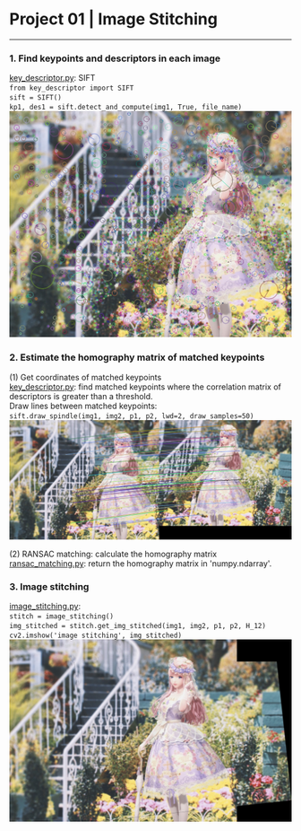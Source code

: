 # Project 01 | Image Stitching
---
### 1. Find keypoints and descriptors in each image
[key_descriptor.py](https://github.com/GGGHSL/Deep-Learning-CV-master/blob/master/Project01-Image-Stitching/src/key_descriptor.py): SIFT  
`from key_descriptor import SIFT `  
`sift = SIFT()`  
`kp1, des1 = sift.detect_and_compute(img1, True, file_name)`  
![SIFT Keypoints](https://github.com/GGGHSL/Deep-Learning-CV-master/blob/master/Project01-Image-Stitching/result/Nikki_garden_01_kp.jpg?raw=true)

### 2. Estimate the homography matrix of matched keypoints
(1) Get coordinates of matched keypoints  
[key_descriptor.py](https://github.com/GGGHSL/Deep-Learning-CV-master/blob/master/Project01-Image-Stitching/src/key_descriptor.py): 
find matched keypoints where the correlation matrix of descriptors is greater than a threshold.   
Draw lines between matched keypoints:  
`sift.draw_spindle(img1, img2, p1, p2, lwd=2, draw_samples=50)`  
![Matching Spindle](https://github.com/GGGHSL/Deep-Learning-CV-master/blob/master/Project01-Image-Stitching/result/Nikki_garden_match_sample50.jpg?raw=true)

(2) RANSAC matching: calculate the homography matrix  
[ransac_matching.py](https://github.com/GGGHSL/Deep-Learning-CV-master/blob/master/Project01-Image-Stitching/src/ransac_matching.py):
 return the homography matrix in 'numpy.ndarray'.

### 3. Image stitching
[image_stitching.py](https://github.com/GGGHSL/Deep-Learning-CV-master/blob/master/Project01-Image-Stitching/src/image_stitching.py):  
`stitch = image_stitching()`  
`img_stitched = stitch.get_img_stitched(img1, img2, p1, p2, H_12)`  
`cv2.imshow('image stitching', img_stitched)`  
![Stitched image](https://github.com/GGGHSL/Deep-Learning-CV-master/blob/master/Project01-Image-Stitching/result/Nikki_garden_stitched_filled.jpg?raw=true)